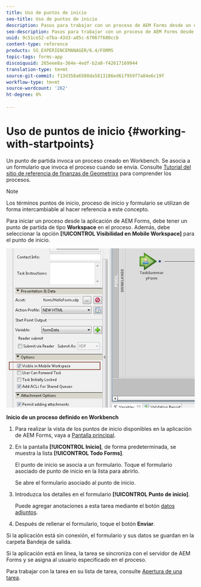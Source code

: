 ```yaml
---
title: Uso de puntos de inicio
seo-title: Uso de puntos de inicio
description: Pasos para trabajar con un proceso de AEM Forms desde un dispositivo móvil definido en Workbench.
seo-description: Pasos para trabajar con un proceso de AEM Forms desde un dispositivo móvil definido en Workbench.
uuid: 9c51ce52-e7ba-43d3-a85c-67067f680ccb
content-type: reference
products: SG_EXPERIENCEMANAGER/6.4/FORMS
topic-tags: forms-app
discoiquuid: 265eee8a-364e-4edf-b2a0-f42617169944
translation-type: tm+mt
source-git-commit: f13d358a6508da5813186ed61f959f7a84e6c19f
workflow-type: tm+mt
source-wordcount: '262'
ht-degree: 0%

---
```



# Uso de puntos de inicio {#working-with-startpoints}

Un punto de partida invoca un proceso creado en Workbench. Se asocia a un formulario que invoca el proceso cuando se envía. Consulte [Tutorial del sitio de referencia de finanzas de Geometrixx](/help/forms/using/finance-reference-site-walkthrough.md) para comprender los procesos.

>[!NOTE]
>
>Los términos puntos de inicio, proceso de inicio y formulario se utilizan de forma intercambiable al hacer referencia a este concepto.

Para iniciar un proceso desde la aplicación de AEM Forms, debe tener un punto de partida de tipo **Workspace** en el proceso. Además, debe seleccionar la opción **[!UICONTROL Visibilidad en Mobile Workspace]** para el punto de inicio.

![mws_startpoint_select_option](assets/mws_startpoint_select_option.png)

**Inicio de un proceso definido en Workbench**

1. Para realizar la vista de los puntos de inicio disponibles en la aplicación de AEM Forms, vaya a [Pantalla principal](/help/forms/using/home-screen.md).
1. En la pantalla **[!UICONTROL Inicio]**, de forma predeterminada, se muestra la lista **[!UICONTROL Todo Forms]**.

   El punto de inicio se asocia a un formulario. Toque el formulario asociado de punto de inicio en la lista para abrirlo.

   Se abre el formulario asociado al punto de inicio.

1. Introduzca los detalles en el formulario **[!UICONTROL Punto de inicio]**.

   Puede agregar anotaciones a esta tarea mediante el botón [datos adjuntos](/help/forms/using/add-attachments.md).

1. Después de rellenar el formulario, toque el botón **Enviar**.

Si la aplicación está sin conexión, el formulario y sus datos se guardan en la carpeta Bandeja de salida.

Si la aplicación está en línea, la tarea se sincroniza con el servidor de AEM Forms y se asigna al usuario especificado en el proceso.

Para trabajar con la tarea en su lista de tarea, consulte [Apertura de una tarea](/help/forms/using/open-task.md).
